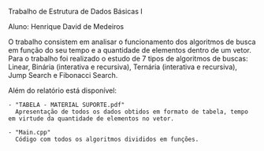 Trabalho de Estrutura de Dados Básicas I

Aluno: Henrique David de Medeiros

O trabalho consistem em analisar o funcionamento dos algoritmos de busca em função do seu tempo e a quantidade de elementos dentro de um vetor. Para o trabalho foi realizado o estudo de 7 tipos de algoritmos de buscas: Linear, Binária (interativa e recursiva), Ternária (interativa e recursiva), Jump Search e Fibonacci Search.

Além do relatório está disponível:

	- "TABELA - MATERIAL SUPORTE.pdf"
	  Apresentação de todos os dados obtidos em formato de tabela, tempo em virtude da quantidade de elementos no vetor.

	- "Main.cpp"
	  Código com todos os algoritmos divididos em funções.

